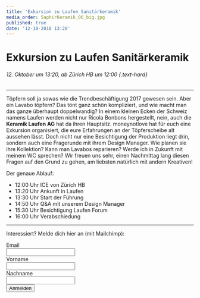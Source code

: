 ```yaml
---
title: 'Exkursion zu Laufen Sanitärkeramik'
media_order: SaphirKeramik_06_big.jpg
published: true
date: '12-10-2018 13:20'
---
```


# Exkursion zu Laufen Sanitärkeramik

###### 12. Oktober um 13:20, ab Zürich HB um 12:00 {.text-hard}

---

Töpfern soll ja sowas wie die Trendbeschäftigung 2017 gewesen sein. Aber ein Lavabo töpfern? Das tönt ganz schön kompliziert, und wie macht man das ganze überhaupt doppelwandig? In einem kleinen Ecken der Schweiz namens Laufen werden nicht nur Ricola Bonbons hergestellt, nein, auch die **Keramik Laufen AG** hat da ihren Hauptsitz. moneynotlove hat für euch eine Exkursion organisiert, die eure Erfahrungen an der Töpferscheibe alt aussehen lässt. Doch nicht nur eine Besichtigung der Produktion liegt drin, sondern auch eine Fragerunde mit ihrem Design Manager. Wie planen sie ihre Kollektion? Kann man Lavabos reparieren? Werde ich in Zukunft mit meinem WC sprechen? Wir freuen uns sehr, einen Nachmittag lang diesen Fragen auf den Grund zu gehen, am liebsten natürlich mit andern Kreativen!

Der genaue Ablauf:

- 12:00 Uhr ICE von Zürich HB
- 13:20 Uhr Ankunft in Laufen 
- 13:30 Uhr Start der Führung 
- 14:50 Uhr Q&A mit unserem Design Manager 
- 15:30 Uhr Besichtigung Laufen Forum 
- 16:00 Uhr Verabschiedung 

---

Interessiert? Melde dich hier an (mit Mailchimp):

<!-- Begin MailChimp Signup Form -->
<div id="mc_embed_signup">
<form action="https://google.us14.list-manage.com/subscribe/post?u=80723f51c9a7a04e85a51bd95&amp;id=e6c332fe58" method="post" id="mc-embedded-subscribe-form" name="mc-embedded-subscribe-form" class="validate" target="_blank" novalidate>
  <div id="mc_embed_signup_scroll">
    <div class="form-field form-input-wrapper mc-field-group">
    	<div class="form-label"><label for="mce-EMAIL">Email</label></div>
    	<input type="email" value="" name="EMAIL" class="required email" id="mce-EMAIL">
    </div>
    <div class="form-field form-input-wrapper mc-field-group">
    	<div class="form-label"><label for="mce-FNAME">Vorname</label></div>
    	<input type="text" value="" name="FNAME" class="required" id="mce-FNAME">
    </div>
    <div class="form-field form-input-wrapper mc-field-group">
    	<div class="form-label"><label for="mce-LNAME">Nachname</label></div>
    	<input type="text" value="" name="LNAME" class="required" id="mce-LNAME">
    </div>
  	<div id="mce-responses" class="clear">
  		<div class="response" id="mce-error-response" style="display:none"></div>
  		<div class="response" id="mce-success-response" style="display:none"></div>
  	</div>    <!-- real people should not fill this in and expect good things - do not remove this or risk form bot signups-->
    <div style="position: absolute; left: -5000px;" aria-hidden="true"><input type="text" name="b_80723f51c9a7a04e85a51bd95_e6c332fe58" tabindex="-1" value=""></div>
    <div class="clear form-field"><input type="submit" value="Anmelden" name="subscribe" id="mc-embedded-subscribe" class="button block--color-hard"></div>
  </div>
</form>
</div>

<!--End mc_embed_signup-->
